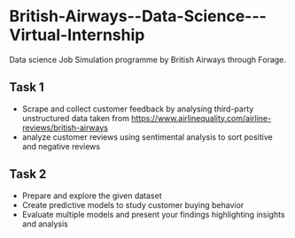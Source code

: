# British-Airways--Data-Science---Virtual-Internship

Data science Job Simulation programme by British Airways through Forage.

## Task 1
- Scrape and collect customer feedback by analysing third-party unstructured data taken from https://www.airlinequality.com/airline-reviews/british-airways
- analyze customer reviews using sentimental analysis to sort positive and negative reviews

## Task 2
- Prepare and explore the given dataset
- Create predictive models to study customer buying behavior
- Evaluate multiple models and present your findings highlighting insights and analysis
